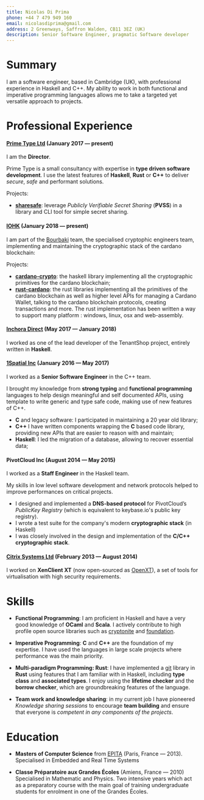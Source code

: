 ```yaml
---
title: Nicolas Di Prima
phone: +44 7 479 949 160
email: nicolasdiprima@gmail.com
address: 2 Greenways, Saffron Walden, CB11 3EZ (UK)
description: Senior Software Engineer, pragmatic Software developer
---
```



# Summary

I am a software engineer, based in Cambridge (UK), with professional experience
in Haskell and C++. My ability to work in both functional and imperative
programming languages allows me to take a targeted yet versatile approach to
projects.

# Professional Experience

#### [Prime Type Ltd](http://primetype.co.uk) (January 2017 — present)

I am the **Director**.

Prime Type is a small consultancy with expertise in **type driven software
development**. I use the latest features of **Haskell**, **Rust** or **C++**
to deliver _secure_, _safe_ and performant solutions.

Projects:

* [**sharesafe**](https://github.com/primetype/sharesafe-lib): leverage *Publicly
  Verifiable Secret Sharing* (**PVSS**) in a library and CLI tool for simple
  secret sharing.

#### [IOHK](https://iohk.io) (January 2018 — present)

I am part of the [Bourbaki](https://iohk.io/team/#bourbaki) team, the specialised
cryptophic engineers team, implementing and maintaining the cryptographic stack
of the cardano blockchain:

Projects:

* [**cardano-crypto**](https://github.com/input-output-hk/cardano-crypto): the
  haskell library implementing all the cryptographic primitives for the cardano
  blockchain;
* [**rust-cardano**](https://github.com/input-output-hk/rust-cardano): the rust
  libraries implementing all the primitives of the cardano blockchain as well
  as higher level APIs for managing a Cardano Wallet, talking to the cardano
  blockchain protocols, creating transactions and more. The rust implementation
  has been written a way to support many platform : windows, linux, osx and
  web-assembly.

#### [Inchora Direct](https://www.inchora.com/) (May 2017 — January 2018)

I worked as one of the lead developer of the TenantShop project, entirely written in
**Haskell**.

#### [1Spatial Inc](http://wwww.1spatial.com) (January 2016 — May 2017)

I worked as a **Senior Software Engineer** in the C++ team.

I brought my knowledge from **strong typing** and **functional programming** languages
to help design meaningful and self documented APIs, using template to write
generic and type safe code, making use of new features of C++.

* **C** and legacy software: I participated in maintaining a 20 year old
  library;
* **C++** I have written components wrapping the **C** based code library,
  providing new APIs that are easier to reason with and maintain;
* **Haskell**: I led the migration of a database, allowing to recover
  essential data;

#### PivotCloud Inc (August 2014 — May 2015)

I worked as a **Staff Engineer** in the Haskell team.

My skills in low level software development and network protocols
helped to improve performances on critical projects.  

* I designed and implemented a **DNS-based protocol**  for PivotCloud’s
  *PublicKey Registry* (which is equivalent to keybase.io's public key
  registry).
* I wrote a test suite for the company's modern **cryptographic stack** (in
  Haskell)
* I was closely involved in the design and implementation of the **C/C++
  cryptographic stack**.

#### [Citrix Systems Ltd](http://wwww.citrix.com) (February 2013 — August 2014)

I worked on **XenClient XT** (now open-sourced as [OpenXT](http://openxt.org/)),
a set of tools for virtualisation with high security requirements.

# Skills

* **Functional Programming**: I am proficient in Haskell and have a very good
  knowledge of **OCaml** and **Scala**. I actively contribute to high profile
  open source libraries such as
  [cryptonite](http://github.com/haskell-crypto/cryptonite)
  and [foundation](http://github.com/haskell-foundation/foundation).

* **Imperative Programming**: **C** and **C++** are the foundation of my
  expertise. I have used the languages in large scale projects where
  performance was the main priority.

* **Multi-paradigm Programming: Rust**: I have implemented a
  [git](http://github.com/nicolasdp/git) library in **Rust** using features
  that I am familiar with in Haskell, including **type class** and
  **associated types**.
  I enjoy using the **lifetime checker** and the **borrow checker**,
  which are groundbreaking features of the language.

* **Team work and knowledge sharing**: in my current job I have pioneered *Knowledge sharing sessions*
  to encourage **team building** and ensure that everyone is _competent in any
  components of the projects_.

# Education

* **Masters of Computer Science** from [EPITA](http://www.epita.fr/international)
  (Paris, France — 2013). Specialised in Embedded and Real Time Systems

* **Classe Préparatoire aux Grandes Écoles** (Amiens, France — 2010)
  Specialised in Mathematic and Physics. Two intensive years which act as a
  preparatory course with the main goal of training undergraduate students for
  enrolment in one of the Grandes Écoles.
